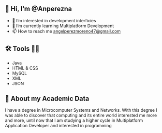 ## 👋 Hi, I’m @Anperezna
- 👀 I’m interested in development interficies
- 🌱 I’m currently learning Multiplatform Development
- 📫 How to reach me angelperezmoreno47@gmail.com

## 🛠️ Tools 🧑‍💻
- Java
- HTML & CSS
- MySQL
- XML
- JSON

## 📕 About my Academic Data
I have a degree in Microcomputer Systems and Networks. With this degree I was able to discover that computing and its entire world interested me more and more, until now that I am studying a higher cycle in Multiplatform Application Developer and interested in programming
<!---
Anperezna/Anperezna is a ✨ special ✨ repository because its `README.md` (this file) appears on your GitHub profile.
You can click the Preview link to take a look at your changes.
--->
